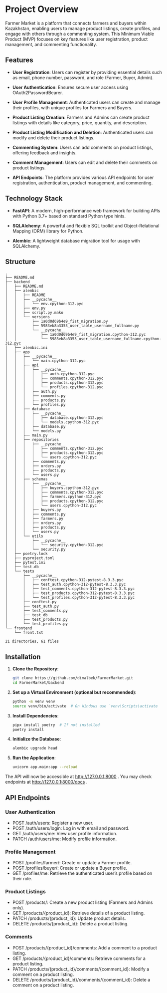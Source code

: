 # **Project Overview**

Farmer Market is a platform that connects farmers and buyers within Kazakhstan, enabling users to manage product listings, create profiles, and engage with others through a commenting system. This Minimum Viable Product (MVP) focuses on key features like user registration, product management, and commenting functionality.

## **Features**

- **User Registration**: Users can register by providing essential details such as email, phone number, password, and role (Farmer, Buyer, Admin).
  
- **User Authentication**: Ensures secure user access using OAuth2PasswordBearer.

- **User Profile Management**: Authenticated users can create and manage their profiles, with unique profiles for Farmers and Buyers.

- **Product Listing Creation**: Farmers and Admins can create product listings with details like category, price, quantity, and description.

- **Product Listing Modification and Deletion**: Authenticated users can modify and delete their product listings.

- **Commenting System**: Users can add comments on product listings, offering feedback and insights.

- **Comment Management**: Users can edit and delete their comments on product listings.

- **API Endpoints**: The platform provides various API endpoints for user registration, authentication, product management, and commenting.

## **Technology Stack**

- **FastAPI**: A modern, high-performance web framework for building APIs with Python 3.7+ based on standard Python type hints.
  
- **SQLAlchemy**: A powerful and flexible SQL toolkit and Object-Relational Mapping (ORM) library for Python.

- **Alembic**: A lightweight database migration tool for usage with SQLAlchemy.

## **Structure**
```
.
├── README.md
├── backend
│   ├── README.md
│   ├── alembic
│   │   ├── README
│   │   ├── __pycache__
│   │   │   └── env.cpython-312.pyc
│   │   ├── env.py
│   │   ├── script.py.mako
│   │   └── versions
│   │       ├── 1a0d0d69b4e9_fist_migration.py
│   │       ├── 5983eb8a3353_user_table_username_fullname.py
│   │       └── __pycache__
│   │           ├── 1a0d0d69b4e9_fist_migration.cpython-312.pyc
│   │           └── 5983eb8a3353_user_table_username_fullname.cpython-312.pyc
│   ├── alembic.ini
│   ├── app
│   │   ├── __pycache__
│   │   │   └── main.cpython-312.pyc
│   │   ├── api
│   │   │   ├── __pycache__
│   │   │   │   ├── auth.cpython-312.pyc
│   │   │   │   ├── comments.cpython-312.pyc
│   │   │   │   ├── products.cpython-312.pyc
│   │   │   │   └── profiles.cpython-312.pyc
│   │   │   ├── auth.py
│   │   │   ├── comments.py
│   │   │   ├── products.py
│   │   │   └── profiles.py
│   │   ├── database
│   │   │   ├── __pycache__
│   │   │   │   ├── database.cpython-312.pyc
│   │   │   │   └── models.cpython-312.pyc
│   │   │   ├── database.py
│   │   │   └── models.py
│   │   ├── main.py
│   │   ├── repositories
│   │   │   ├── __pycache__
│   │   │   │   ├── comments.cpython-312.pyc
│   │   │   │   ├── products.cpython-312.pyc
│   │   │   │   └── users.cpython-312.pyc
│   │   │   ├── comments.py
│   │   │   ├── orders.py
│   │   │   ├── products.py
│   │   │   └── users.py
│   │   ├── schemas
│   │   │   ├── __pycache__
│   │   │   │   ├── buyers.cpython-312.pyc
│   │   │   │   ├── comments.cpython-312.pyc
│   │   │   │   ├── farmers.cpython-312.pyc
│   │   │   │   ├── products.cpython-312.pyc
│   │   │   │   └── users.cpython-312.pyc
│   │   │   ├── buyers.py
│   │   │   ├── comments.py
│   │   │   ├── farmers.py
│   │   │   ├── orders.py
│   │   │   ├── products.py
│   │   │   └── users.py
│   │   └── utils
│   │       ├── __pycache__
│   │       │   └── security.cpython-312.pyc
│   │       └── security.py
│   ├── poetry.lock
│   ├── pyproject.toml
│   ├── pytest.ini
│   ├── test.db
│   └── tests
│       ├── __pycache__
│       │   ├── conftest.cpython-312-pytest-8.3.3.pyc
│       │   ├── test_auth.cpython-312-pytest-8.3.3.pyc
│       │   ├── test_comments.cpython-312-pytest-8.3.3.pyc
│       │   ├── test_products.cpython-312-pytest-8.3.3.pyc
│       │   └── test_profiles.cpython-312-pytest-8.3.3.pyc
│       ├── conftest.py
│       ├── test_auth.py
│       ├── test_comments.py
│       ├── test_db
│       ├── test_products.py
│       └── test_profiles.py
└── frontend
    └── front.txt

21 directories, 61 files
```


## **Installation**

1. **Clone the Repository**:
    ```bash
    git clone https://github.com/dimalbek/FarmerMarket.git
    cd FarmerMarket/backend
    ```

2. **Set up a Virtual Environment (optional but recommended)**:
    ```bash
    python -m venv venv
    source venv/bin/activate  # On Windows use `venv\Scripts\activate
    ```

3. **Install Dependencies**:
    ```bash
    pipx install poetry  # If not installed
    poetry install
    ```

4. **Initialize the Database**:
    ```bash
    alembic upgrade head
    ```

5. **Run the Application**:
    ```bash
    uvicorn app.main:app --reload
    ```

The API will now be accessible at http://127.0.0.1:8000 .
You may check endpoints at http://127.0.0.1:8000/docs .

## **API Endpoints**
### User Authentication ###

- POST /auth/users: Register a new user.
- POST /auth/users/login: Log in with email and password.
- GET /auth/users/me: View user profile information.
- PATCH /auth/users/me: Modify profile information.

### Profile Management ###

- POST /profiles/farmer/: Create or update a Farmer profile.
- POST /profiles/buyer/: Create or update a Buyer profile.
- GET /profiles/me: Retrieve the authenticated user’s profile based on their role.

### Product Listings ###

- POST /products/: Create a new product listing (Farmers and Admins only).
- GET /products/{product_id}: Retrieve details of a product listing.
- PATCH /products/{product_id}: Update product details.
- DELETE /products/{product_id}: Delete a product listing.

### Comments ###

- POST /products/{product_id}/comments: Add a comment to a product listing.
- GET /products/{product_id}/comments: Retrieve comments for a product listing.
- PATCH /products/{product_id}/comments/{comment_id}: Modify a comment on a product listing.
- DELETE /products/{product_id}/comments/{comment_id}: Delete a comment on a product listing.

